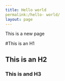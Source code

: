 ```yaml
---
title: Hello world
permalink:/hello- world/
layout: page
---
```

This is a new page

#This is an H1

## This is an H2

### This is and H3

